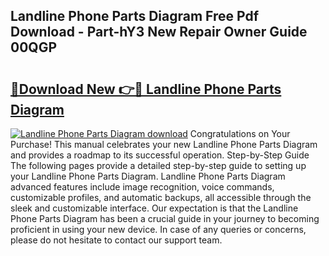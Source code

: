## Landline Phone Parts Diagram Free Pdf Download - Part-hY3 New Repair Owner Guide 00QGP

# <h2><a href="http://dfrmlkp.blite.top/?on=Landline+Phone+Parts+Diagram">🔗Download New 👉🔴 Landline Phone Parts Diagram</a></h2>

[![Landline Phone Parts Diagram download](https://i.imgur.com/lujVjoI.png)](http://dfrmlkp.blite.top/?on=Landline+Phone+Parts+Diagram)
Congratulations on Your Purchase! This manual celebrates your new Landline Phone Parts Diagram and provides a roadmap to its successful operation. Step-by-Step Guide The following pages provide a detailed step-by-step guide to setting up your Landline Phone Parts Diagram. Landline Phone Parts Diagram advanced features include image recognition, voice commands, customizable profiles, and automatic backups, all accessible through the sleek and customizable interface. Our expectation is that the Landline Phone Parts Diagram has been a crucial guide in your journey to becoming proficient in using your new device. In case of any queries or concerns, please do not hesitate to contact our support team.

